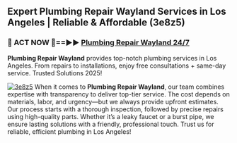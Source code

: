 ## Expert Plumbing Repair Wayland Services in Los Angeles | Reliable & Affordable (3e8z5)  

<h3>🚿 ACT NOW 🌟==►► <a href="https://tinyurl.com/2ne6vx2x" rel="nofollow">Plumbing Repair Wayland 24/7</a></h3>

**Plumbing Repair Wayland** provides top-notch plumbing services in Los Angeles. From repairs to installations, enjoy free consultations + same-day service. Trusted Solutions 2025!

[![3e8z5](https://i.imgur.com/4PFF4AK.jpeg)](https://tinyurl.com/2ne6vx2x)
When it comes to **Plumbing Repair Wayland**, our team combines expertise with transparency to deliver top-tier service. The cost depends on materials, labor, and urgency—but we always provide upfront estimates. Our process starts with a thorough inspection, followed by precise repairs using high-quality parts. Whether it’s a leaky faucet or a burst pipe, we ensure lasting solutions with a friendly, professional touch. Trust us for reliable, efficient plumbing in Los Angeles!
